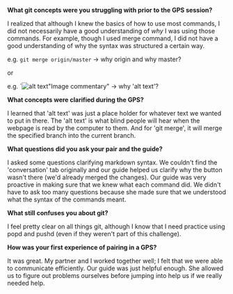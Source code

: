 **What git concepts were you struggling with prior to the GPS session?**

I realized that although I knew the basics of how to use most commands, I did not necessarily have a good understanding of *why* I was using those commands. For example, though I used merge command, I did not have a good understanding of why the syntax was structured a certain way.

e.g. `git merge origin/master` -> why origin and why master?

or 

e.g. `![alt text](link/to/image/)"Image commentary" -> why 'alt text'?

**What concepts were clarified during the GPS?**

I learned that 'alt text' was just a place holder for whatever text we wanted to put in there. The 'alt text' is what blind people will hear when the webpage is read by the computer to them. And for 'git merge', it will merge the specified branch into the current branch.

**What questions did you ask your pair and the guide?**

I asked some questions clarifying markdown syntax. We couldn't find the 'conversation' tab originally and our guide helped us clarify why the button wasn't there (we'd already merged the changes). Our guide was very proactive in making sure that we knew what each command did. We didn't have to ask too many questions because she made sure that we understood what the syntax of the commands meant. 

**What still confuses you about git?**

I feel pretty clear on all things git, although I know that I need practice using popd and pushd (even if they weren't part of this challenge).

**How was your first experience of pairing in a GPS?**

It was great. My partner and I worked together well; I felt that we were able to communicate efficiently. Our guide was just helpful enough. She allowed us to figure out problems ourselves before jumping into help us if we really needed help.
